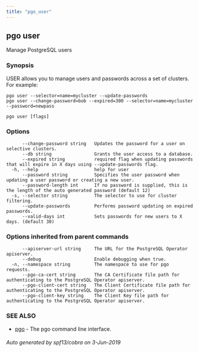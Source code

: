 ```yaml
---
title: "pgo_user"
---
```

## pgo user

Manage PostgreSQL users

### Synopsis

USER allows you to manage users and passwords across a set of clusters. For example:

	pgo user --selector=name=mycluster --update-passwords
	pgo user --change-password=bob --expired=300 --selector=name=mycluster --password=newpass

```
pgo user [flags]
```

### Options

```
      --change-password string   Updates the password for a user on selective clusters.
      --db string                Grants the user access to a database.
      --expired string           required flag when updating passwords that will expire in X days using --update-passwords flag.
  -h, --help                     help for user
      --password string          Specifies the user password when updating a user password or creating a new user.
      --password-length int      If no password is supplied, this is the length of the auto generated password (default 12)
  -s, --selector string          The selector to use for cluster filtering.
      --update-passwords         Performs password updating on expired passwords.
      --valid-days int           Sets passwords for new users to X days. (default 30)
```

### Options inherited from parent commands

```
      --apiserver-url string     The URL for the PostgreSQL Operator apiserver.
      --debug                    Enable debugging when true.
  -n, --namespace string         The namespace to use for pgo requests.
      --pgo-ca-cert string       The CA Certificate file path for authenticating to the PostgreSQL Operator apiserver.
      --pgo-client-cert string   The Client Certificate file path for authenticating to the PostgreSQL Operator apiserver.
      --pgo-client-key string    The Client Key file path for authenticating to the PostgreSQL Operator apiserver.
```

### SEE ALSO

* [pgo](/operatorcli/cli/pgo/)	 - The pgo command line interface.

###### Auto generated by spf13/cobra on 3-Jun-2019
